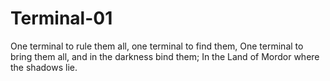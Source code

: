 # Terminal-01
One terminal to rule them all, one terminal to find them, One terminal to bring them all, and in the darkness bind them; In the Land of Mordor where the shadows lie.
